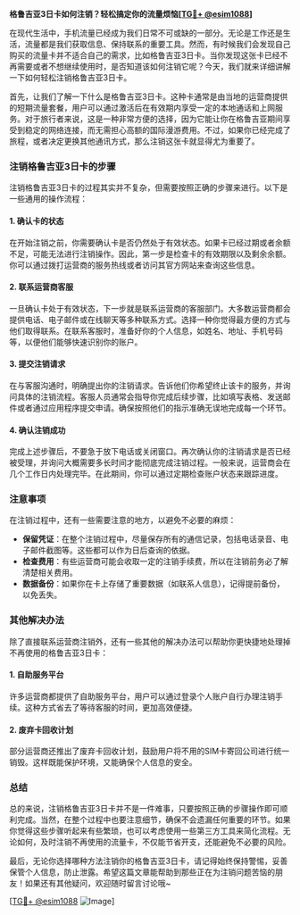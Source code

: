 **格鲁吉亚3日卡如何注销？轻松搞定你的流量烦恼[[TG💪+ @esim1088](https://t.me/s/esim1088)]**

在现代生活中，手机流量已经成为我们日常不可或缺的一部分。无论是工作还是生活，流量都是我们获取信息、保持联系的重要工具。然而，有时候我们会发现自己购买的流量卡并不适合自己的需求，比如格鲁吉亚3日卡。当你发现这张卡已经不再需要或者不想继续使用时，是否知道该如何注销它呢？今天，我们就来详细讲解一下如何轻松注销格鲁吉亚3日卡。

首先，让我们了解一下什么是格鲁吉亚3日卡。这种卡通常是由当地的运营商提供的短期流量套餐，用户可以通过激活后在有效期内享受一定的本地通话和上网服务。对于旅行者来说，这是一种非常方便的选择，因为它能让你在格鲁吉亚期间享受到稳定的网络连接，而无需担心高额的国际漫游费用。不过，如果你已经完成了旅程，或者决定更换其他通讯方式，那么注销这张卡就显得尤为重要了。

### 注销格鲁吉亚3日卡的步骤

注销格鲁吉亚3日卡的过程其实并不复杂，但需要按照正确的步骤来进行。以下是一些通用的操作流程：

#### 1. 确认卡的状态
在开始注销之前，你需要确认卡是否仍然处于有效状态。如果卡已经过期或者余额不足，可能无法进行注销操作。因此，第一步是检查卡的有效期限以及剩余余额。你可以通过拨打运营商的服务热线或者访问其官方网站来查询这些信息。

#### 2. 联系运营商客服
一旦确认卡处于有效状态，下一步就是联系运营商的客服部门。大多数运营商都会提供电话、电子邮件或在线聊天等多种联系方式。选择一种你觉得最方便的方式与他们取得联系。在联系客服时，准备好你的个人信息，如姓名、地址、手机号码等，以便他们能够快速识别你的账户。

#### 3. 提交注销请求
在与客服沟通时，明确提出你的注销请求。告诉他们你希望终止该卡的服务，并询问具体的注销流程。客服人员通常会指导你完成后续步骤，比如填写表格、发送邮件或者通过应用程序提交申请。确保按照他们的指示准确无误地完成每一个环节。

#### 4. 确认注销成功
完成上述步骤后，不要急于放下电话或关闭窗口。再次确认你的注销请求是否已经被受理，并询问大概需要多长时间才能彻底完成注销过程。一般来说，运营商会在几个工作日内处理完毕。在此期间，你可以通过定期检查账户状态来跟踪进度。

### 注意事项

在注销过程中，还有一些需要注意的地方，以避免不必要的麻烦：

- **保留凭证**：在整个注销过程中，尽量保存所有的通信记录，包括电话录音、电子邮件截图等。这些都可以作为日后查询的依据。
- **检查费用**：有些运营商可能会收取一定的注销手续费，所以在注销前务必了解清楚相关费用。
- **数据备份**：如果你在卡上存储了重要数据（如联系人信息），记得提前备份，以免丢失。

### 其他解决办法

除了直接联系运营商注销外，还有一些其他的解决办法可以帮助你更快捷地处理掉不再使用的格鲁吉亚3日卡：

#### 1. 自助服务平台
许多运营商都提供了自助服务平台，用户可以通过登录个人账户自行办理注销手续。这种方式省去了等待客服的时间，更加高效便捷。

#### 2. 废弃卡回收计划
部分运营商还推出了废弃卡回收计划，鼓励用户将不用的SIM卡寄回公司进行统一销毁。这样既能保护环境，又能确保个人信息的安全。

### 总结

总的来说，注销格鲁吉亚3日卡并不是一件难事，只要按照正确的步骤操作即可顺利完成。当然，在整个过程中也要注意细节，确保不会遗漏任何重要的环节。如果你觉得这些步骤听起来有些繁琐，也可以考虑使用一些第三方工具来简化流程。无论如何，及时注销不再使用的流量卡，不仅能节省开支，还能避免不必要的风险。

最后，无论你选择哪种方法注销你的格鲁吉亚3日卡，请记得始终保持警惕，妥善保管个人信息，防止泄露。希望这篇文章能帮助到那些正在为注销问题苦恼的朋友！如果还有其他疑问，欢迎随时留言讨论哦~

[[TG💪+ @esim1088](https://t.me/s/esim1088) ![Image](https://i.postimg.cc/4NQfJmqS/Snipaste-2025-05-13-00-14-12.png)]